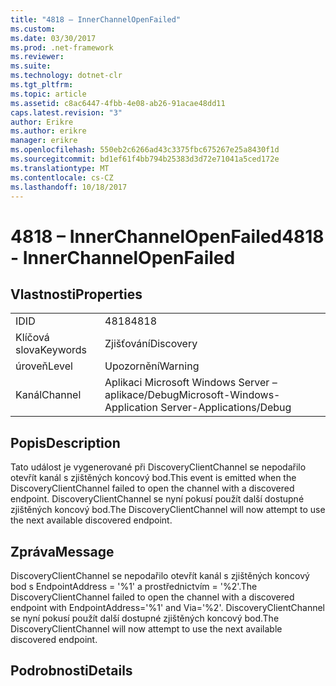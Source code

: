 ```yaml
---
title: "4818 – InnerChannelOpenFailed"
ms.custom: 
ms.date: 03/30/2017
ms.prod: .net-framework
ms.reviewer: 
ms.suite: 
ms.technology: dotnet-clr
ms.tgt_pltfrm: 
ms.topic: article
ms.assetid: c8ac6447-4fbb-4e08-ab26-91acae48dd11
caps.latest.revision: "3"
author: Erikre
ms.author: erikre
manager: erikre
ms.openlocfilehash: 550eb2c6266ad43c3375fbc675267e25a8430f1d
ms.sourcegitcommit: bd1ef61f4bb794b25383d3d72e71041a5ced172e
ms.translationtype: MT
ms.contentlocale: cs-CZ
ms.lasthandoff: 10/18/2017
---
```

# <a name="4818---innerchannelopenfailed"></a><span data-ttu-id="7d4a7-102">4818 – InnerChannelOpenFailed</span><span class="sxs-lookup"><span data-stu-id="7d4a7-102">4818 - InnerChannelOpenFailed</span></span>
## <a name="properties"></a><span data-ttu-id="7d4a7-103">Vlastnosti</span><span class="sxs-lookup"><span data-stu-id="7d4a7-103">Properties</span></span>  
  
|||  
|-|-|  
|<span data-ttu-id="7d4a7-104">ID</span><span class="sxs-lookup"><span data-stu-id="7d4a7-104">ID</span></span>|<span data-ttu-id="7d4a7-105">4818</span><span class="sxs-lookup"><span data-stu-id="7d4a7-105">4818</span></span>|  
|<span data-ttu-id="7d4a7-106">Klíčová slova</span><span class="sxs-lookup"><span data-stu-id="7d4a7-106">Keywords</span></span>|<span data-ttu-id="7d4a7-107">Zjišťování</span><span class="sxs-lookup"><span data-stu-id="7d4a7-107">Discovery</span></span>|  
|<span data-ttu-id="7d4a7-108">úroveň</span><span class="sxs-lookup"><span data-stu-id="7d4a7-108">Level</span></span>|<span data-ttu-id="7d4a7-109">Upozornění</span><span class="sxs-lookup"><span data-stu-id="7d4a7-109">Warning</span></span>|  
|<span data-ttu-id="7d4a7-110">Kanál</span><span class="sxs-lookup"><span data-stu-id="7d4a7-110">Channel</span></span>|<span data-ttu-id="7d4a7-111">Aplikaci Microsoft Windows Server – aplikace/Debug</span><span class="sxs-lookup"><span data-stu-id="7d4a7-111">Microsoft-Windows-Application Server-Applications/Debug</span></span>|  
  
## <a name="description"></a><span data-ttu-id="7d4a7-112">Popis</span><span class="sxs-lookup"><span data-stu-id="7d4a7-112">Description</span></span>  
 <span data-ttu-id="7d4a7-113">Tato událost je vygenerované při DiscoveryClientChannel se nepodařilo otevřít kanál s zjištěných koncový bod.</span><span class="sxs-lookup"><span data-stu-id="7d4a7-113">This event is emitted when the DiscoveryClientChannel failed to open the channel with a discovered endpoint.</span></span> <span data-ttu-id="7d4a7-114">DiscoveryClientChannel se nyní pokusí použít další dostupné zjištěných koncový bod.</span><span class="sxs-lookup"><span data-stu-id="7d4a7-114">The DiscoveryClientChannel will now attempt to use the next available discovered endpoint.</span></span>  
  
## <a name="message"></a><span data-ttu-id="7d4a7-115">Zpráva</span><span class="sxs-lookup"><span data-stu-id="7d4a7-115">Message</span></span>  
 <span data-ttu-id="7d4a7-116">DiscoveryClientChannel se nepodařilo otevřít kanál s zjištěných koncový bod s EndpointAddress = '%1' a prostřednictvím = '%2'.</span><span class="sxs-lookup"><span data-stu-id="7d4a7-116">The DiscoveryClientChannel failed to open the channel with a discovered endpoint with EndpointAddress='%1' and Via='%2'.</span></span> <span data-ttu-id="7d4a7-117">DiscoveryClientChannel se nyní pokusí použít další dostupné zjištěných koncový bod.</span><span class="sxs-lookup"><span data-stu-id="7d4a7-117">The DiscoveryClientChannel will now attempt to use the next available discovered endpoint.</span></span>  
  
## <a name="details"></a><span data-ttu-id="7d4a7-118">Podrobnosti</span><span class="sxs-lookup"><span data-stu-id="7d4a7-118">Details</span></span>
